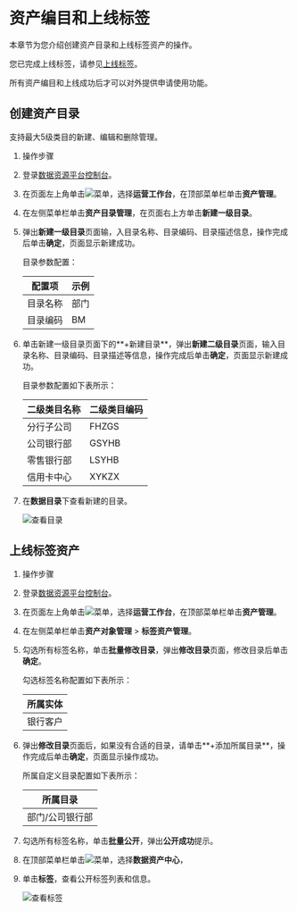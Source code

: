 # 资产编目和上线标签

本章节为您介绍创建资产目录和上线标签资产的操作。

您已完成上线标签，请参见[上线标签](/cn.zh-CN/最佳实践/资产运营与管理/标签资产运营与管理/语义建模.md)。

所有资产编目和上线成功后才可以对外提供申请使用功能。

## 创建资产目录

支持最大5级类目的新建、编辑和删除管理。

1.  操作步骤
2.  登录[数据资源平台控制台](https://dataq.console.aliyun.com)。

3.  在页面左上角单击![菜单](https://static-aliyun-doc.oss-accelerate.aliyuncs.com/assets/img/zh-CN/6504337061/p188771.png)，选择**运营工作台**，在顶部菜单栏单击**资产管理**。

4.  在左侧菜单栏单击**资产目录管理**，在页面右上方单击**新建一级目录**。

5.  弹出**新建一级目录**页面输，入目录名称、目录编码、目录描述信息，操作完成后单击**确定**，页面显示新建成功。

    目录参数配置：

    |配置项|示例|
    |---|--|
    |目录名称|部门|
    |目录编码|BM|

6.  单击新建一级目录页面下的**+新建目录**，弹出**新建二级目录**页面，输入目录名称、目录编码、目录描述等信息，操作完成后单击**确定**，页面显示新建成功。

    目录参数配置如下表所示：

    |二级类目名称|二级类目编码|
    |------|------|
    |分行子公司|FHZGS|
    |公司银行部|GSYHB|
    |零售银行部|LSYHB|
    |信用卡中心|XYKZX|

7.  在**数据目录**下查看新建的目录。

    ![查看目录](https://static-aliyun-doc.oss-accelerate.aliyuncs.com/assets/img/zh-CN/7788060161/p205118.png)


## 上线标签资产

1.  操作步骤
2.  登录[数据资源平台控制台](https://dataq.console.aliyun.com)。

3.  在页面左上角单击![菜单](https://static-aliyun-doc.oss-accelerate.aliyuncs.com/assets/img/zh-CN/6504337061/p188771.png)，选择**运营工作台**，在顶部菜单栏单击**资产管理**。

4.  在左侧菜单栏单击**资产对象管理** \> **标签资产管理**。

5.  勾选所有标签名称，单击**批量修改目录**，弹出**修改目录**页面，修改目录后单击**确定**。

    勾选标签名称配置如下表所示：

    |所属实体|
    |----|
    |银行客户|

6.  弹出**修改目录**页面后，如果没有合适的目录，请单击**+添加所属目录**，操作完成后单击**确定**，页面显示操作成功。

    所属自定义目录配置如下表所示：

    |所属目录|
    |----|
    |部门/公司银行部|

7.  勾选所有标签名称，单击**批量公开**，弹出**公开成功**提示。

8.  在顶部菜单栏单击![菜单](https://static-aliyun-doc.oss-accelerate.aliyuncs.com/assets/img/zh-CN/6504337061/p188771.png)，选择**数据资产中心**，

9.  单击**标签**，查看公开标签列表和信息。

    ![查看标签](https://static-aliyun-doc.oss-accelerate.aliyuncs.com/assets/img/zh-CN/2909060161/p211606.png)


